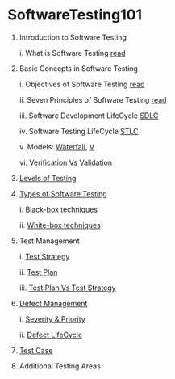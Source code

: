 # SoftwareTesting101

1. Introduction to Software Testing

	i. What is Software Testing [read](https://medium.com/@muzirat0/introduction-to-software-testing-826b45ce866a)
2. Basic Concepts in Software Testing

   	i. Objectives of Software Testing [read](https://github.com/Xmaz2150/SoftwareTesting101/blob/main/0x01-Basic_Concepts_in_Software_Testing/1-Objectives_of_software_testing.md)
	
 	ii. Seven Principles of Software Testing [read](https://medium.com/@muzirat0/the-7-principles-of-software-testing-de6adde55aa3)
	
 	iii. Software Development LifeCycle [SDLC](https://medium.com/@muzirat0/the-software-development-life-cycle-4a833102fd0c)
	
 	iv. Software Testing LifeCycle [STLC](https://medium.com/@muzirat0/the-software-testing-life-cycle-stlc-778b7814e88e)
	
 	v. Models: [Waterfall](https://github.com/Xmaz2150/SoftwareTesting101/blob/main/0x01-Basic_Concepts_in_Software_Testing/Models/waterfall.md), [V](https://github.com/Xmaz2150/SoftwareTesting101/blob/main/0x01-Basic_Concepts_in_Software_Testing/Models/V.md)
	
 	vi. [Verification Vs Validation](https://github.com/Xmaz2150/SoftwareTesting101/blob/main/0x01-Basic_Concepts_in_Software_Testing/Verification_VS_Validation.md)




4. [Levels of Testing](https://github.com/Xmaz2150/SoftwareTesting101/blob/main/0x02-Levels_of_Testing/Levels.md)



5. [Types of Software Testing](https://github.com/Xmaz2150/SoftwareTesting101/blob/main/0x03-Types_of_Software_Testing%2Ftypes_by_requirements.md)
	
	i. [Black-box techniques](https://github.com/Xmaz2150/SoftwareTesting101/blob/main/0x03-Types_of_Software_Testing/0-black_box.md)

	ii. [White-box techniques](https://github.com/Xmaz2150/SoftwareTesting101/blob/main/0x03-Types_of_Software_Testing/1-white_box.md)


6. Test Management

   i. [Test Strategy](https://github.com/Xmaz2150/SoftwareTesting101/blob/main/0x04-Test_Management/0-test_strategy.md)

   ii. [Test Plan](https://github.com/Xmaz2150/SoftwareTesting101/blob/main/0x04-Test_Management/1-test_plan.md)

   iii. [Test Plan Vs Test Strategy](https://github.com/Xmaz2150/SoftwareTesting101/blob/main/0x04-Test_Management/test_planVStest_strategy.md)

7. [Defect Management](https://github.com/Xmaz2150/SoftwareTesting101/blob/main/0x05-Defect%20Management/0-Defect_Management_Process.md)

	i. [Severity & Priority]()	
	
	ii. [Defect LifeCycle]()


8. [Test Case](https://github.com/Xmaz2150/SoftwareTesting101/blob/main/0x07-Test_Case/0-test_case.md)
9. Additional Testing Areas

